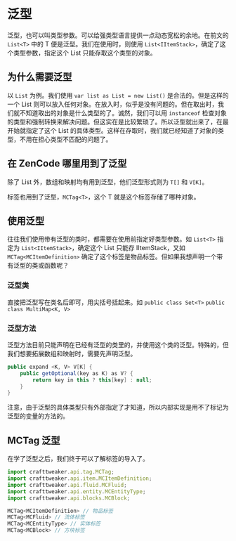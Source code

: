 # 泛型

泛型，也可以叫类型参数。可以给强类型语言提供一点动态宽松的余地。在前文的 `List<T>` 中的 T 便是泛型。我们在使用时，则使用 `List<IItemStack>`，确定了这个类型参数，指定这个 List 只能存取这个类型的对象。

## 为什么需要泛型

以 `List` 为例。我们使用 `var list as List = new List()` 是合法的。但是这样的一个 List 则可以放入任何对象。在放入时，似乎是没有问题的。但在取出时，我们就不知道取出的对象是什么类型的了。诚然，我们可以用 `instanceof` 检查对象的类型和强制转换来解决问题。但这实在是比较繁琐了。所以泛型就出来了，在最开始就指定了这个 List 的具体类型。这样在存取时，我们就已经知道了对象的类型，不用在担心类型不匹配的问题了。

## 在 ZenCode 哪里用到了泛型

除了 List 外，数组和映射均有用到泛型，他们泛型形式则为 `T[]` 和 `V[K]`。

标签也用到了泛型，`MCTag<T>`，这个 T 就是这个标签存储了哪种对象。

## 使用泛型

往往我们使用带有泛型的类时，都需要在使用前指定好类型参数。如 `List<T>` 指定为 `List<IItemStack>`，确定这个 List 只能存 IItemStack，又如 `MCTag<MCItemDefinition>` 确定了这个标签是物品标签。但如果我想声明一个带有泛型的类或函数呢？

### 泛型类

直接把泛型写在类名后即可，用尖括号括起来。如 `public class Set<T>` `public class MultiMap<K, V>`

### 泛型方法

泛型方法目前只能声明在已经有泛型的类里的，并使用这个类的泛型。特殊的，但我们想要拓展数组和映射时，需要先声明泛型。

```java
public expand <K, V> V[K] {
    public getOptional(key as K) as V? {
        return key in this ? this[key] : null;
    }
}
```

注意，由于泛型的具体类型只有外部指定了才知道，所以内部实现是用不了标记为泛型的变量的方法的。

## MCTag 泛型

在学了泛型之后，我们终于可以了解标签的导入了。

```javascript
import crafttweaker.api.tag.MCTag;
import crafttweaker.api.item.MCItemDefinition;
import crafttweaker.api.fluid.MCFluid;
import crafttweaker.api.entity.MCEntityType;
import crafttweaker.api.blocks.MCBlock;

MCTag<MCItemDefinition> // 物品标签
MCTag<MCFluid> // 流体标签
MCTag<MCEntityType> // 实体标签
MCTag<MCBlock> // 方块标签
```
